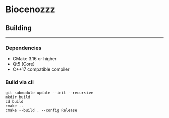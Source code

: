 # Biocenozzz
## Building
---
### Dependencies
* CMake 3.16 or higher
* Qt5 (Core)
* C++17 compatible compiler

### Build via cli
```
git submodule update --init --recursive
mkdir build
cd build
cmake ..
cmake --build . --config Release
```